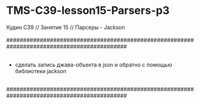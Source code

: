 # TMS-C39-lesson15-Parsers-p3
Кудин С39 // Занятие 15 // Парсеры - Jackson<br/>
<br/>
############################################################################################<br/>
<br/>
- сделать запись джава-объекта в json и обратно с помощью библиотеки jackson
</a>
<br/>
############################################################################################
